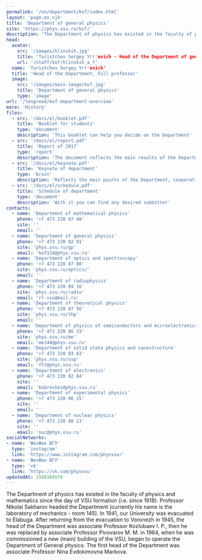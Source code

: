 ```yaml
---
permalink: '/en/department/kof/index.html'
layout: 'page.en.njk'
title: 'Department of general physics'
site: 'https://phys.vsu.ru/kof/'
description: 'The Department of physics has existed in the faculty of physics and mathematics since the day of VSU formation (i.e. since 1918). Professor Nikolai Sakharov headed the Department (currently his name is the laboratory of mechanics - room 145). In 1941, our University was evacuated to Elabuga. After returning from the evacuation to Voronezh in 1945, the head of the Department was associate Professor Kozlobaev I. P., then he was replaced by associate Professor Pivovarov M. M. in 1964, when he was commissioned a new (main) building of the VSU, began to operate the Department of General physics. The first head of the Department was associate Professor Nina Evdokimovna Markova.'
head:
  avatar:
    src: '/images/klinskih.jpg'
    title: 'Turistchev Sergey Yгr'evich - Head of the Department of general physics'
    url: '/staff/kof/klinskih_a_f'
  name: 'Turistchev Sergey Yгr'evich'
  title: 'Head of the Department, Full professor'
  image:
    src: '/images/main-image/kof.jpg'
    title: 'Department of general physics'
    type: 'image'
url: '/longread/kof-department-overview'
more: 'History'
files:
  - src: '/docs/el/booklet.pdf'
    title: 'Booklet for students'
    type: 'document'
    description: 'This booklet can help you decide on the Department'
  - src: '/docs/el/report.pdf'
    title: 'Report of 2017'
    type: 'report'
    description: 'The document reflects the main results of the Department'
  - src: '/docs/el/keynote.pdf'
    title: 'Keynote of department'
    type: 'brain'
    description: 'Reflects the main points of the Department, cooperation and scientific achievements'
  - src: '/docs/el/schedule.pdf'
    title: 'Schedule of department'
    type: 'document'
    description: 'With it you can find any desired submitter'
contacts:
  - name: 'Department of mathematical physics'
    phone: '+7 473 220 87 48'
    site: ''
    email: ''
  - name: 'Department of general physics'
    phone: '+7 473 220 82 81'
    site: 'phys.vsu.ru/gp'
    email: 'kof134@phys.vsu.ru'
  - name: 'Department of optics and spectroscopy'
    phone: '+7 473 220 87 80'
    site: 'phys.vsu.ru/optics/'
    email: ''
  - name: 'Department of radiophysics'
    phone: '+7 473 220 89 16'
    site: 'phys.vsu.ru/radio'
    email: 'rf-vsu@mail.ru'
  - name: 'Department of theoretical physics'
    phone: '+7 473 220 87 56'
    site: 'phys.vsu.ru/thp'
    email: ''
  - name: 'Department of physics of semiconductors and microelectronics'
    phone: '+7 473 220 86 33'
    site: 'phys.vsu.ru/me'
    email: 'me144@phys.vsu.ru'
  - name: 'Department of solid state physics and nanostructure'
    phone: '+7 473 220 83 63'
    site: 'phys.vsu.ru/ssp'
    email: 'ftt@phys.vsu.ru'
  - name: 'Department of electronics'
    phone: '+7 473 220 82 84'
    site: ''
    email: 'bobreshov@phys.vsu.ru'
  - name: 'Department of experimental physics'
    phone: '+7 473 220 86 25'
    site: ''
    email: ''
  - name: 'Department of nuclear physics'
    phone: '+7 473 220 88 21'
    site: ''
    email: 'nuc@phys.vsu.ru'
socialNetworks:
- name: 'ФизФак ВГУ'
  type: 'instagram'
  link: 'https://www.instagram.com/physvsu/'
- name: 'ФизФак ВГУ'
  type: 'vk'
  link: 'https://vk.com/physvsu'
updatedAt: 1568360578
---
```

The Department of physics has existed in the faculty of physics and mathematics since the day of VSU formation (i.e. since 1918). Professor Nikolai Sakharov headed the Department (currently his name is the laboratory of mechanics - room 145). In 1941, our University was evacuated to Elabuga. After returning from the evacuation to Voronezh in 1945, the head of the Department was associate Professor Kozlobaev I. P., then he was replaced by associate Professor Pivovarov M. M. in 1964, when he was commissioned a new (main) building of the VSU, began to operate the Department of General physics. The first head of the Department was associate Professor Nina Evdokimovna Markova.

